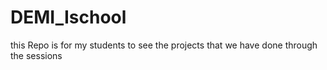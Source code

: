 # DEMI_Ischool
this Repo is for my students to see the projects that we have done through the sessions
